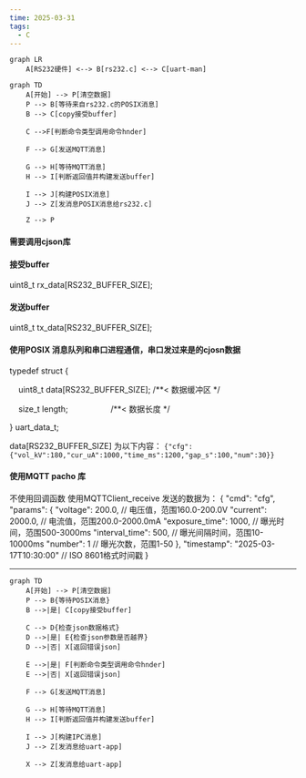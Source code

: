 ```yaml
---
time: 2025-03-31
tags:
  - C
---
```



```mermaid
graph LR
    A[RS232硬件] <--> B[rs232.c] <--> C[uart-man]

```




```mermaid
graph TD
	A[开始] --> P[清空数据]
	P --> B[等待来自rs232.c的POSIX消息]
    B --> C[copy接受buffer]

    C -->F[判断命令类型调用命令hnder]
    
    F --> G[发送MQTT消息]
    
    G --> H[等待MQTT消息]
    H --> I[判断返回值并构建发送buffer]
    
    I --> J[构建POSIX消息]
    J --> Z[发消息POSIX消息给rs232.c]

	Z --> P

```

#### 需要调用cjson库

#### 接受buffer
uint8_t rx_data[RS232_BUFFER_SIZE]; 

#### 发送buffer
uint8_t tx_data[RS232_BUFFER_SIZE]; 

#### 使用POSIX 消息队列和串口进程通信，串口发过来是的cjosn数据
typedef struct {

    uint8_t data[RS232_BUFFER_SIZE]; /**< 数据缓冲区 */

    size_t length;                   /**< 数据长度 */

} uart_data_t;

 data[RS232_BUFFER_SIZE] 为以下内容：
`{"cfg":{"vol_kV":180,"cur_uA":1000,"time_ms":1200,"gap_s":100,"num":30}}`

#### 使用MQTT pacho 库
不使用回调函数
使用MQTTClient_receive
发送的数据为：
{
  "cmd": "cfg",
  "params": {
    "voltage": 200.0,     // 电压值，范围160.0-200.0V
    "current": 2000.0,    // 电流值，范围200.0-2000.0mA
    "exposure_time": 1000, // 曝光时间，范围500-3000ms
    "interval_time": 500,  // 曝光间隔时间，范围10-10000ms
    "number": 1           // 曝光次数，范围1-50
  },
  "timestamp": "2025-03-17T10:30:00" // ISO 8601格式时间戳
}




********************************************

```mermaid
graph TD
	A[开始] --> P[清空数据]
	P --> B{等待POSIX消息}
    B -->|是| C[copy接受buffer]
	
    C --> D{检查json数据格式}
    D -->|是| E{检查json参数是否越界}
    D -->|否| X[返回错误json]
    
    E -->|是| F[判断命令类型调用命令hnder]
    E -->|否| X[返回错误json]
    
    F --> G[发送MQTT消息]
    
    G --> H[等待MQTT消息]
    H --> I[判断返回值并构建发送buffer]
    
    I --> J[构建IPC消息]
    J --> Z[发消息给uart-app]

    X --> Z[发消息给uart-app]
```






